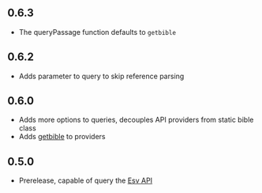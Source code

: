## 0.6.3
- The queryPassage function defaults to `getbible`

## 0.6.2
- Adds parameter to query to skip reference parsing

## 0.6.0
- Adds more options to queries, decouples API providers from static bible class
- Adds [getbible](https://getbible.net/api) to providers

## 0.5.0
- Prerelease, capable of query the [Esv API](https://api.esv.org/)

